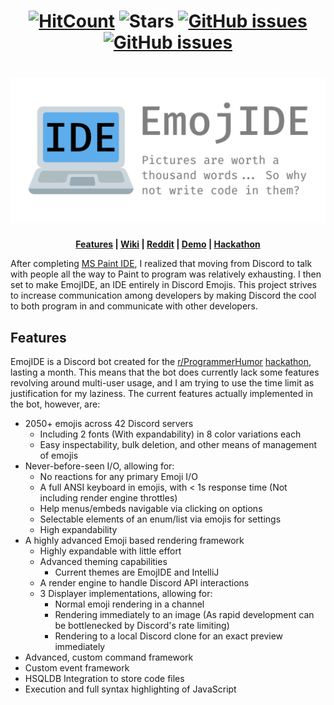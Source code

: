 <h1 align="center">
  <a href="http://hits.dwyl.io/RubbaBoy/EmojIDE"><img src="http://hits.dwyl.io/RubbaBoy/EmojIDE.svg" alt="HitCount"/></a>
  <img src="https://img.shields.io/github/stars/RubbaBoy/EmojIDE.svg?label=Stars&style=flat" alt="Stars"/>
  <a href="https://github.com/RubbaBoy/EmojIDE/issues"><img src="https://img.shields.io/github/issues/RubbaBoy/EmojIDE.svg" alt="GitHub issues"/></a>
  <a href="https://github.com/RubbaBoy/EmojIDE/blob/master/LICENSE.txt"><img src="https://img.shields.io/github/license/RubbaBoy/EmojIDE.svg" alt="GitHub issues"/></a> 
</h1>
<h1 align="center">
    <img src="banner.png" alt="EmojIDE. Pictures are worth a thousand words... So why not write code in them?">
</h1>
<p align="center">
  <b>
    <a href="https://github.com/RubbaBoy/EmojIDE/wiki">Features</a> |
    <a href="https://github.com/RubbaBoy/EmojIDE/wiki">Wiki</a> |
    <a href="https://www.reddit.com/user/OnlyTwo_jpg">Reddit</a> |
    <a href="https://www.youtube.com/">Demo</a> |
    <a href="https://www.programmerhumor.org/Hackathon">Hackathon</a>
  </b>
</p>



After completing [MS Paint IDE](https://ms-paint-i.de/), I realized that moving from Discord to talk with people all the way to Paint to program was relatively exhausting. I then set to make EmojIDE, an IDE entirely in Discord Emojis. This project strives to increase communication among developers by making Discord the cool to both program in and communicate with other developers.

## Features

EmojIDE is a Discord bot created for the [r/ProgrammerHumor](https://www.reddit.com/r/ProgrammerHumor/) [hackathon](https://www.programmerhumor.org/Hackathon), lasting a month. This means that the bot does currently lack some features revolving around multi-user usage, and I am trying to use the time limit as justification for my laziness. The current features actually implemented in the bot, however, are:

- 2050+ emojis across 42 Discord servers
  - Including 2 fonts (With expandability) in 8 color variations each
  - Easy inspectability, bulk deletion, and other means of management of emojis
- Never-before-seen I/O, allowing for:
  - No reactions for any primary Emoji I/O
  - A full ANSI keyboard in emojis, with < 1s response time (Not including render engine throttles)
  - Help menus/embeds navigable via clicking on options
  - Selectable elements of an enum/list via emojis for settings
  - High expandability
- A highly advanced Emoji based rendering framework
  - Highly expandable with little effort
  - Advanced theming capabilities
    - Current themes are EmojIDE and IntelliJ
  - A render engine to handle Discord API interactions
  - 3 Displayer implementations, allowing for:
    - Normal emoji rendering in a channel
    - Rendering immediately to an image (As rapid development can be bottlenecked by Discord's rate limiting)
    - Rendering to a local Discord clone for an exact preview immediately
- Advanced, custom command framework
- Custom event framework
- HSQLDB Integration to store code files
- Execution and full syntax highlighting of JavaScript